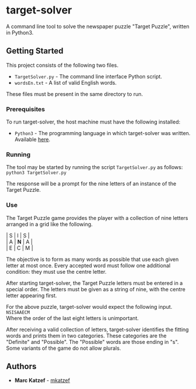 # target-solver

A command line tool to solve the newspaper puzzle "Target Puzzle", written in Python3.

## Getting Started

This project consists of the following two files.
* `TargetSolver.py` - The command line interface Python script.
* `wordsEn.txt` - A list of valid English words.

These files must be present in the same directory to run.

### Prerequisites

To run target-solver, the host machine must have the following installed:
* `Python3` - The programming language in which target-solver was written. Available [here](https://www.python.org/).

### Running

The tool may be started by running the script `TargetSolver.py` as follows:
`python3 TargetSolver.py` 

The response will be a prompt for the nine letters of an instance of the Target Puzzle.

### Use

The Target Puzzle game provides the player with a collection of nine letters arranged in a grid like the following.

| S | I | S |  
| A | **N** | A |  
| E | C | M |  

The objective is to form as many words as possible that use each given letter at most once. Every accepted word must follow one additional condition: they must use the centre letter.

After starting target-solver, the Target Puzzle letters must be entered in a special order. The letters must be given as a string of nine, with the centre letter appearing first.

For the above puzzle, target-solver would expect the following input.  
`NSISAAECM`  
Where the order of the last eight letters is unimportant.

After receiving a valid collection of letters, target-solver identifies the fitting words and prints them in two categories. These categories are the "Definite" and "Possible". The "Possible" words are those ending in "s". Some variants of the game do not allow plurals.

## Authors

* **Marc Katzef** - [mkatzef](https://github.com/mkatzef)
